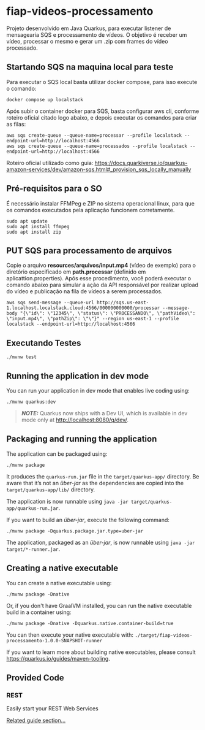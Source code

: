 # fiap-videos-processamento

Projeto desenvolvido em Java Quarkus, para executar listener de mensagearia SQS e processamento de vídeos.
O objetivo é receber um vídeo, processar o mesmo e gerar um .zip com frames do vídeo processado.

## Startando SQS na maquina local para teste
Para executar o SQS local basta utilizar docker compose, para isso execute o comando:

```
docker compose up localstack
```

Após subir o container docker para SQS, basta configurar aws cli, conforme roteiro oficial citado logo abaixo, e depois executar os comandos para criar as filas:

```
aws sqs create-queue --queue-name=processar --profile localstack --endpoint-url=http://localhost:4566
aws sqs create-queue --queue-name=processados --profile localstack --endpoint-url=http://localhost:4566
```

Roteiro oficial utilizado como guia:
https://docs.quarkiverse.io/quarkus-amazon-services/dev/amazon-sqs.html#_provision_sqs_locally_manually

## Pré-requisitos para o SO

É necessário instalar FFMPeg e ZIP no sistema operacional linux, para que os comandos executados pela aplicação funcionem corretamente.

```
sudo apt update
sudo apt install ffmpeg
sudo apt install zip
```

## PUT SQS para processamento de arquivos

Copie o arquivo **resources/arquivos/input.mp4** (vídeo de exemplo) para o diretório especificado em **path.processar** (definido em aplicattion.properties).
Após esse procedimento, você poderá executar o comando abaixo para simular a ação da API responsável por realizar upload do vídeo e publicação na fila de vídeos a serem processados.

```
aws sqs send-message --queue-url http://sqs.us-east-1.localhost.localstack.cloud:4566/000000000000/processar --message-body "{\"id\": \"12345\", \"status\": \"PROCESSANDO\", \"pathVideo\": \"input.mp4\", \"pathZip\": \"\"}" --region us-east-1 --profile localstack --endpoint-url=http://localhost:4566

```

## Executando Testes
```
./mvnw test
```

## Running the application in dev mode

You can run your application in dev mode that enables live coding using:

```shell script
./mvnw quarkus:dev
```

> **_NOTE:_**  Quarkus now ships with a Dev UI, which is available in dev mode only at <http://localhost:8080/q/dev/>.

## Packaging and running the application

The application can be packaged using:

```shell script
./mvnw package
```

It produces the `quarkus-run.jar` file in the `target/quarkus-app/` directory.
Be aware that it’s not an _über-jar_ as the dependencies are copied into the `target/quarkus-app/lib/` directory.

The application is now runnable using `java -jar target/quarkus-app/quarkus-run.jar`.

If you want to build an _über-jar_, execute the following command:

```shell script
./mvnw package -Dquarkus.package.jar.type=uber-jar
```

The application, packaged as an _über-jar_, is now runnable using `java -jar target/*-runner.jar`.

## Creating a native executable

You can create a native executable using:

```shell script
./mvnw package -Dnative
```

Or, if you don't have GraalVM installed, you can run the native executable build in a container using:

```shell script
./mvnw package -Dnative -Dquarkus.native.container-build=true
```

You can then execute your native executable with: `./target/fiap-videos-processamento-1.0.0-SNAPSHOT-runner`

If you want to learn more about building native executables, please consult <https://quarkus.io/guides/maven-tooling>.

## Provided Code

### REST

Easily start your REST Web Services

[Related guide section...](https://quarkus.io/guides/getting-started-reactive#reactive-jax-rs-resources)
